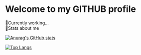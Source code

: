 # Welcome to my GITHUB profile

🚀Currently working...</br>
🌟Stats about me

[![Anurag's GitHub stats](https://github-readme-stats.vercel.app/api?username=borisdmv)](https://github.com/anuraghazra/github-readme-stats)

[![Top Langs](https://github-readme-stats.vercel.app/api/top-langs/?username=borisdmv&layout=compact)](https://github.com/anuraghazra/github-readme-stats)
